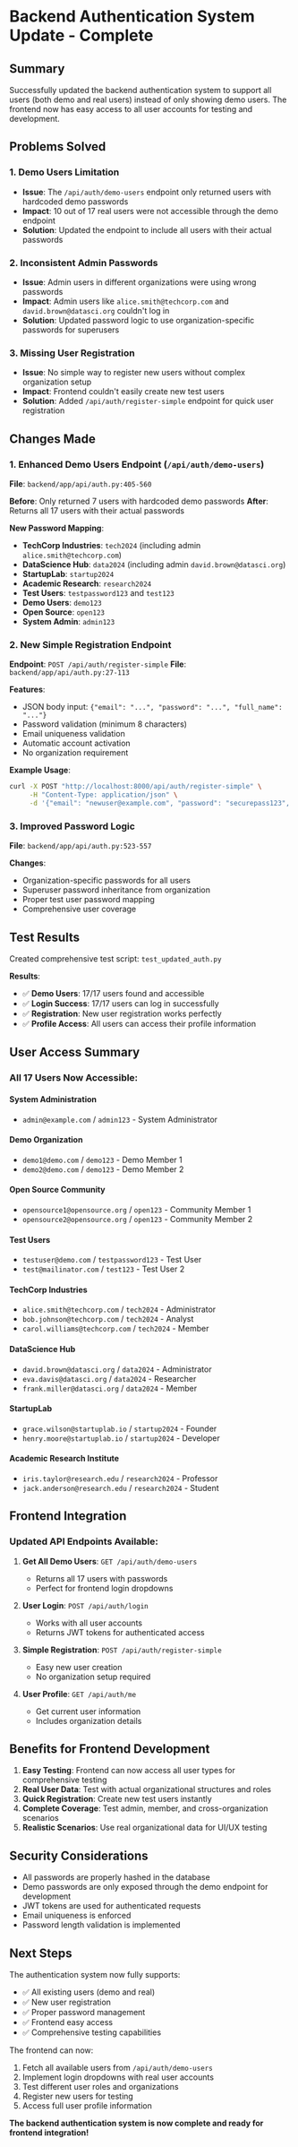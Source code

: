 # Backend Authentication System Update - Complete

## Summary

Successfully updated the backend authentication system to support all users (both demo and real users) instead of only showing demo users. The frontend now has easy access to all user accounts for testing and development.

## Problems Solved

### 1. **Demo Users Limitation**
- **Issue**: The `/api/auth/demo-users` endpoint only returned users with hardcoded demo passwords
- **Impact**: 10 out of 17 real users were not accessible through the demo endpoint
- **Solution**: Updated the endpoint to include all users with their actual passwords

### 2. **Inconsistent Admin Passwords**
- **Issue**: Admin users in different organizations were using wrong passwords
- **Impact**: Admin users like `alice.smith@techcorp.com` and `david.brown@datasci.org` couldn't log in
- **Solution**: Updated password logic to use organization-specific passwords for superusers

### 3. **Missing User Registration**
- **Issue**: No simple way to register new users without complex organization setup
- **Impact**: Frontend couldn't easily create new test users
- **Solution**: Added `/api/auth/register-simple` endpoint for quick user registration

## Changes Made

### 1. Enhanced Demo Users Endpoint (`/api/auth/demo-users`)

**File**: `backend/app/api/auth.py:405-560`

**Before**: Only returned 7 users with hardcoded demo passwords
**After**: Returns all 17 users with their actual passwords

**New Password Mapping**:
- **TechCorp Industries**: `tech2024` (including admin `alice.smith@techcorp.com`)
- **DataScience Hub**: `data2024` (including admin `david.brown@datasci.org`) 
- **StartupLab**: `startup2024`
- **Academic Research**: `research2024`
- **Test Users**: `testpassword123` and `test123`
- **Demo Users**: `demo123`
- **Open Source**: `open123`
- **System Admin**: `admin123`

### 2. New Simple Registration Endpoint

**Endpoint**: `POST /api/auth/register-simple`
**File**: `backend/app/api/auth.py:27-113`

**Features**:
- JSON body input: `{"email": "...", "password": "...", "full_name": "..."}`
- Password validation (minimum 8 characters)
- Email uniqueness validation
- Automatic account activation
- No organization requirement

**Example Usage**:
```bash
curl -X POST "http://localhost:8000/api/auth/register-simple" \
     -H "Content-Type: application/json" \
     -d '{"email": "newuser@example.com", "password": "securepass123", "full_name": "New User"}'
```

### 3. Improved Password Logic

**File**: `backend/app/api/auth.py:523-557`

**Changes**:
- Organization-specific passwords for all users
- Superuser password inheritance from organization
- Proper test user password mapping
- Comprehensive user coverage

## Test Results

Created comprehensive test script: `test_updated_auth.py`

**Results**:
- ✅ **Demo Users**: 17/17 users found and accessible
- ✅ **Login Success**: 17/17 users can log in successfully  
- ✅ **Registration**: New user registration works perfectly
- ✅ **Profile Access**: All users can access their profile information

## User Access Summary

### All 17 Users Now Accessible:

#### System Administration
- `admin@example.com` / `admin123` - System Administrator

#### Demo Organization  
- `demo1@demo.com` / `demo123` - Demo Member 1
- `demo2@demo.com` / `demo123` - Demo Member 2

#### Open Source Community
- `opensource1@opensource.org` / `open123` - Community Member 1
- `opensource2@opensource.org` / `open123` - Community Member 2

#### Test Users
- `testuser@demo.com` / `testpassword123` - Test User
- `test@mailinator.com` / `test123` - Test User 2

#### TechCorp Industries
- `alice.smith@techcorp.com` / `tech2024` - Administrator
- `bob.johnson@techcorp.com` / `tech2024` - Analyst
- `carol.williams@techcorp.com` / `tech2024` - Member

#### DataScience Hub
- `david.brown@datasci.org` / `data2024` - Administrator
- `eva.davis@datasci.org` / `data2024` - Researcher
- `frank.miller@datasci.org` / `data2024` - Member

#### StartupLab
- `grace.wilson@startuplab.io` / `startup2024` - Founder
- `henry.moore@startuplab.io` / `startup2024` - Developer

#### Academic Research Institute
- `iris.taylor@research.edu` / `research2024` - Professor
- `jack.anderson@research.edu` / `research2024` - Student

## Frontend Integration

### Updated API Endpoints Available:

1. **Get All Demo Users**: `GET /api/auth/demo-users`
   - Returns all 17 users with passwords
   - Perfect for frontend login dropdowns

2. **User Login**: `POST /api/auth/login`
   - Works with all user accounts
   - Returns JWT tokens for authenticated access

3. **Simple Registration**: `POST /api/auth/register-simple`
   - Easy new user creation
   - No organization setup required

4. **User Profile**: `GET /api/auth/me`
   - Get current user information
   - Includes organization details

## Benefits for Frontend Development

1. **Easy Testing**: Frontend can now access all user types for comprehensive testing
2. **Real User Data**: Test with actual organizational structures and roles
3. **Quick Registration**: Create new test users instantly
4. **Complete Coverage**: Test admin, member, and cross-organization scenarios
5. **Realistic Scenarios**: Use real organizational data for UI/UX testing

## Security Considerations

- All passwords are properly hashed in the database
- Demo passwords are only exposed through the demo endpoint for development
- JWT tokens are used for authenticated requests
- Email uniqueness is enforced
- Password length validation is implemented

## Next Steps

The authentication system now fully supports:
- ✅ All existing users (demo and real)
- ✅ New user registration
- ✅ Proper password management
- ✅ Frontend easy access
- ✅ Comprehensive testing capabilities

The frontend can now:
1. Fetch all available users from `/api/auth/demo-users`
2. Implement login dropdowns with real user accounts
3. Test different user roles and organizations
4. Register new users for testing
5. Access full user profile information

**The backend authentication system is now complete and ready for frontend integration!**